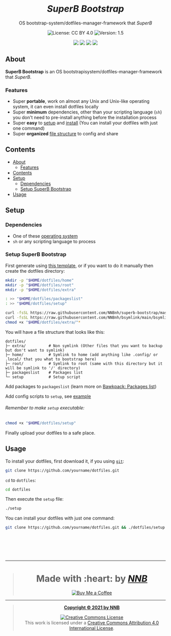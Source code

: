 <h1 align="center"><i>SuperB Bootstrap</i></h1>
<p align="center">OS bootstrap-system/dotfiles-manager-framework that <i>SuperB</i></p>
<p align="center"><img src="https://img.shields.io/badge/license-cc_by_4.0-%234EAA25.svg?labelColor=073551&style=for-the-badge&logoColor=FFFFFF" alt="License: CC BY 4.0"> <img src="https://img.shields.io/badge/version-1.5-%234EAA25.svg?labelColor=073551&style=for-the-badge&logoColor=FFFFFF" alt="Version: 1.5"></p>
<p align="center"><img src="https://img.shields.io/github/watchers/NNBnh/superb-bootstrap?labelColor=073551&color=4EAA25&style=flat-square"> <img src="https://img.shields.io/github/stars/NNBnh/superb-bootstrap?labelColor=073551&color=4EAA25&style=flat-square"> <img src="https://img.shields.io/github/forks/NNBnh/superb-bootstrap?labelColor=073551&color=4EAA25&style=flat-square"> <img src="https://img.shields.io/github/issues/NNBnh/superb-bootstrap?labelColor=073551&color=4EAA25&style=flat-square"></p>

## About
**SuperB Bootstrap** is an OS bootstrapisystem/dotfiles-manager-framework that *SuperB*.

### Features
- Super **portable**, work on almost any Unix and Unix-like operating system, it can even install dotfiles locally
- Super **minimum** dependencies, other than your scripting language (`sh`) you don't need to pre-install anything before the installation process
- Super **easy** to [setup](#setup-super-bootstrap) and [install](#usage) (You can install your dotfiles with just one command)
- Super **organized** [file structure](#setup-super-bootstrap) to config and share

## Contents
- [About](#about)
  - [Features](#features)
- [Contents](#contents)
- [Setup](#setup)
  - [Dependencies](#dependencies)
  - [Setup SuperB Bootstrap](#setup-superb-bootstrap)
- [Usage](#usage)

## Setup
### Dependencies
- One of these [operating system](https://github.com/NNBnh/bawkpack#supported-operating-system)
- `sh` or any scripting language to process

### Setup SuperB Bootstrap
First generate using [this template](https://github.com/NNBnh/superb-bootstrap/generate), or if you want to do it manually then create the dotfiles directory:

```sh
mkdir -p "$HOME/dotfiles/home"
mkdir -p "$HOME/dotfiles/root"
mkdir -p "$HOME/dotfiles/extra"

: >> "$HOME/dotfiles/packageslist"
: >> "$HOME/dotfiles/setup"

curl -fsSL https://raw.githubusercontent.com/NNBnh/superb-bootstrap/master/extra/bawkpack --create-dirs --output "$HOME/dotfiles/extra/bawkpack"
curl -fsSL https://raw.githubusercontent.com/NNBnh/bsymlink/main/bsymlink --create-dirs --output "$HOME/dotfiles/extra/bsymlink"
chmod +x "$HOME/dotfiles/extra/"*
```

You will have a file structure that looks like this:

```console
dotfiles/
├─ extra/          # Non symlink (Other files that you want to backup but don't want to symlink)
├─ home/           # Symlink to home (add anything like .config/ or .local/ that you what to bootstrap here)
├─ root/           # Symlink to root (same with this directory but it will be symlink to '/' directory)
├─ packageslist    # Packages list
└─ setup           # Setup script
```

Add packages to `packageslist` (learn more on [Bawkpack: Packages list](https://github.com/NNBnh/bawkpack#packages-list))

Add config scripts to `setup`, see [example](https://github.com/NNBnh/superb-bootstrap/blob/master/setup)

###### Remember to make `setup` executable:

```sh
chmod +x "$HOME/dotfiles/setup"
```

Finally upload your dotfiles to a safe place.

## Usage
To install your dotfiles, first download it, if you using [`git`](https://git-scm.com):

```sh
git clone https://github.com/yourname/dotfiles.git
```

`cd` to `dotfiles`:

```sh
cd dotfiles
```

Then execute the `setup` file:

```sh
./setup
```

You can install your dotfiles with just one command:

```sh
git clone https://github.com/yourname/dotfiles.git && ./dotfiles/setup
```

<br><br><br><br>

---

> <h1 align="center">Made with :heart: by <a href="https://github.com/NNBnh"><i>NNB</i></a></h1>
>
> <p align="center"><a href="https://www.buymeacoffee.com/nnbnh"><img src="https://img.shields.io/badge/buy_me_a_coffee%20-%23F7CA88.svg?logo=buy-me-a-coffee&logoColor=333333&style=for-the-badge" alt="Buy Me a Coffee"></p>

---

> <p align="center"><b>Copyright © 2021 by <a href="https://github.com/NNBnh">NNB</a></b></p>
> <p align="center"><a rel="license" href="http://creativecommons.org/licenses/by/4.0/"><img alt="Creative Commons License" style="border-width:0" src="https://i.creativecommons.org/l/by/4.0/88x31.png" /></a><br />This work is licensed under a <a rel="license" href="http://creativecommons.org/licenses/by/4.0/">Creative Commons Attribution 4.0 International License</a>.</p>
